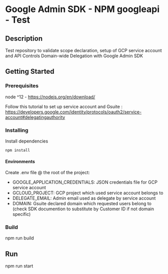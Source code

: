 # Google Admin SDK -  NPM googleapi - Test

## Description

Test repository to validate scope declaration, setup of GCP service account and API Controls Domain-wide Delegation with Google Admin SDK


## Getting Started

### Prerequisites

node ^12 - https://nodejs.org/en/download/

Follow this tutorial to set up service account and Gsuite :
https://developers.google.com/identity/protocols/oauth2/service-account#delegatingauthority

### Installing

Install dependencies

```
npm install
```

#### Environments

Create .env file @ the root of the project:

- GOOGLE_APPLICATION_CREDENTIALS: JSON credentials file for GCP service account
- GCLOUD_PROJECT: GCP project which used service account belongs to
- DELEGATE_EMAIL: Admin email used as delegate by service account
- DOMAIN: Gsuite declared domain which requested users belong to (check SDK documention to substitute by Customer ID if not domain specific)

### Build

npm run build

## Run

npm run start

